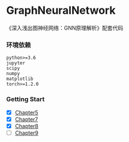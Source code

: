 # GraphNeuralNetwork
《深入浅出图神经网络：GNN原理解析》配套代码

### 环境依赖
```
python>=3.6
jupyter
scipy
numpy
matplotlib
torch>=1.2.0
```

### Getting Start

* [x] [Chapter5](./chapter5)
* [x] [Chapter7](./chapter7)
* [x] [Chapter8](./chapter8)
* [ ] [Chapter9](./chapter9)
